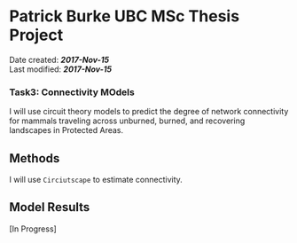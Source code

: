 # Patrick Burke UBC MSc Thesis Project
Date created: ___2017-Nov-15___   
Last modified: ___2017-Nov-15___   


### Task3: Connectivity MOdels

I will use circuit theory models to predict the degree of network connectivity for mammals traveling across unburned, burned, and recovering landscapes in Protected Areas.  
  
## Methods
I will use `Circiutscape` to estimate connectivity.  

## Model Results

[In Progress]